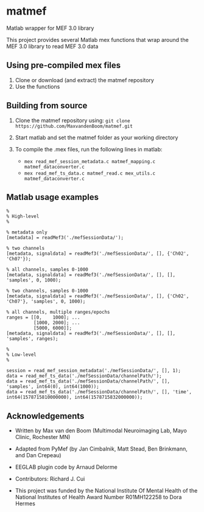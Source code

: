 # matmef
Matlab wrapper for MEF 3.0 library

This project provides several Matlab mex functions that wrap around the MEF 3.0 library to read MEF 3.0 data

## Using pre-compiled mex files
1. Clone or download (and extract) the matmef repository
2. Use the functions

## Building from source
1. Clone the matmef repository using: `git clone https://github.com/MaxvandenBoom/matmef.git`
2. Start matlab and set the matmef folder as your working directory
3. To compile the .mex files, run the following lines in matlab:

   - `mex read_mef_session_metadata.c matmef_mapping.c matmef_dataconverter.c`
   - `mex read_mef_ts_data.c matmef_read.c mex_utils.c matmef_dataconverter.c`

## Matlab usage examples
```
%  
% High-level  
%  

% metadata only  
[metadata] = readMef3('./mefSessionData/');

% two channels  
[metadata, signaldata] = readMef3('./mefSessionData/', [], {'Ch02', 'Ch07'});  

% all channels, samples 0-1000  
[metadata, signaldata] = readMef3('./mefSessionData/', [], [], 'samples', 0, 1000);  

% two channels, samples 0-1000  
[metadata, signaldata] = readMef3('./mefSessionData/', [], {'Ch02', 'Ch07'}, 'samples', 0, 1000);  

% all channels, multiple ranges/epochs
ranges = [[0,    1000]; ...
          [1000, 2000]; ...
          [5000, 6000]];
[metadata, signaldata] = readMef3('./mefSessionData/', [], [], 'samples', ranges);
```


```
%  
% Low-level  
%  
  
session = read_mef_session_metadata('./mefSessionData/', [], 1);  
data = read_mef_ts_data('./mefSessionData/channelPath/');  
data = read_mef_ts_data('./mefSessionData/channelPath/', [], 'samples', int64(0), int64(1000));
data = read_mef_ts_data('./mefSessionData/channelPath/', [], 'time', int64(1578715810000000), int64(1578715832000000));
```

## Acknowledgements

- Written by Max van den Boom (Multimodal Neuroimaging Lab, Mayo Clinic, Rochester MN)
- Adapted from PyMef (by Jan Cimbalnik, Matt Stead, Ben Brinkmann, and Dan Crepeau)
- EEGLAB plugin code by Arnaud Delorme
- Contributors: Richard J. Cui

- This project was funded by the National Institute Of Mental Health of the National Institutes of Health Award Number R01MH122258 to Dora Hermes
